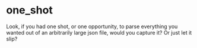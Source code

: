 # one_shot
Look, if you had one shot, or one opportunity, to parse everything you wanted out of an arbitrarily large json file, would you capture it? Or just let it slip?
